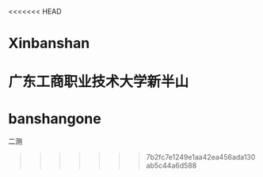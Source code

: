 <<<<<<< HEAD
# Xinbanshan
广东工商职业技术大学新半山
=======
# banshangone
二测
>>>>>>> 7b2fc7e1249e1aa42ea456ada130ab5c44a6d588
